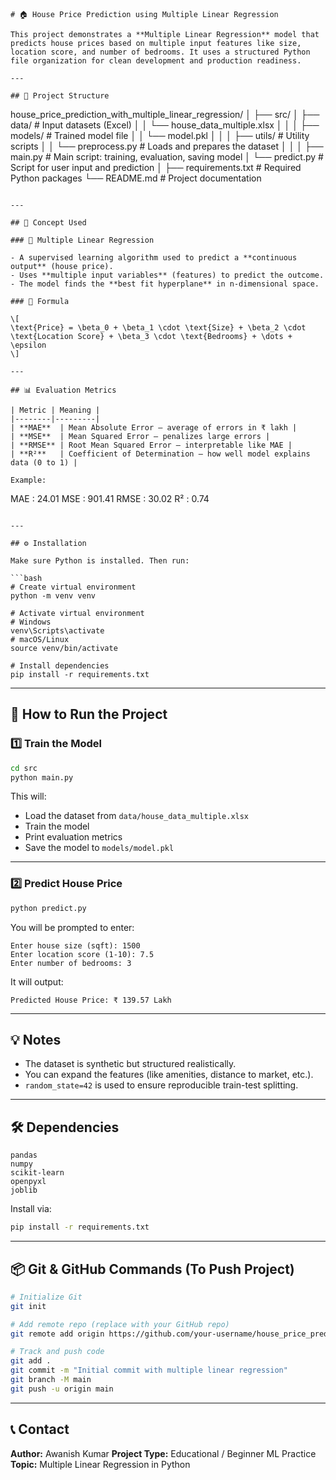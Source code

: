 ```
# 🏠 House Price Prediction using Multiple Linear Regression

This project demonstrates a **Multiple Linear Regression** model that predicts house prices based on multiple input features like size, location score, and number of bedrooms. It uses a structured Python file organization for clean development and production readiness.

---

## 📁 Project Structure

```

house\_price\_prediction\_with\_multiple\_linear\_regression/
│
├── src/
│   ├── data/                 # Input datasets (Excel)
│   │   └── house\_data\_multiple.xlsx
│   │
│   ├── models/               # Trained model file
│   │   └── model.pkl
│   │
│   ├── utils/                # Utility scripts
│   │   └── preprocess.py     # Loads and prepares the dataset
│   │
│   ├── main.py               # Main script: training, evaluation, saving model
│   └── predict.py            # Script for user input and prediction
│
├── requirements.txt          # Required Python packages
└── README.md                 # Project documentation

```

---

## 🧠 Concept Used

### 📌 Multiple Linear Regression

- A supervised learning algorithm used to predict a **continuous output** (house price).
- Uses **multiple input variables** (features) to predict the outcome.
- The model finds the **best fit hyperplane** in n-dimensional space.

### 🧮 Formula

\[
\text{Price} = \beta_0 + \beta_1 \cdot \text{Size} + \beta_2 \cdot \text{Location Score} + \beta_3 \cdot \text{Bedrooms} + \dots + \epsilon
\]

---

## 📊 Evaluation Metrics

| Metric | Meaning |
|--------|---------|
| **MAE**  | Mean Absolute Error — average of errors in ₹ lakh |
| **MSE**  | Mean Squared Error — penalizes large errors |
| **RMSE** | Root Mean Squared Error — interpretable like MAE |
| **R²**   | Coefficient of Determination — how well model explains data (0 to 1) |

Example:
```

MAE  : 24.01
MSE  : 901.41
RMSE : 30.02
R²   : 0.74

````

---

## ⚙️ Installation

Make sure Python is installed. Then run:

```bash
# Create virtual environment
python -m venv venv

# Activate virtual environment
# Windows
venv\Scripts\activate
# macOS/Linux
source venv/bin/activate

# Install dependencies
pip install -r requirements.txt
````

---

## 🚀 How to Run the Project

### 1️⃣ Train the Model

```bash
cd src
python main.py
```

This will:

* Load the dataset from `data/house_data_multiple.xlsx`
* Train the model
* Print evaluation metrics
* Save the model to `models/model.pkl`

---

### 2️⃣ Predict House Price

```bash
python predict.py
```

You will be prompted to enter:

```
Enter house size (sqft): 1500
Enter location score (1-10): 7.5
Enter number of bedrooms: 3
```

It will output:

```
Predicted House Price: ₹ 139.57 Lakh
```

---

## 💡 Notes

* The dataset is synthetic but structured realistically.
* You can expand the features (like amenities, distance to market, etc.).
* `random_state=42` is used to ensure reproducible train-test splitting.

---

## 🛠 Dependencies

```
pandas
numpy
scikit-learn
openpyxl
joblib
```

Install via:

```bash
pip install -r requirements.txt
```

---

## 📦 Git & GitHub Commands (To Push Project)

```bash
# Initialize Git
git init

# Add remote repo (replace with your GitHub repo)
git remote add origin https://github.com/your-username/house_price_prediction_with_multiple_linear_regression.git

# Track and push code
git add .
git commit -m "Initial commit with multiple linear regression"
git branch -M main
git push -u origin main
```

---

## 📞 Contact

**Author:** Awanish Kumar
**Project Type:** Educational / Beginner ML Practice
**Topic:** Multiple Linear Regression in Python


